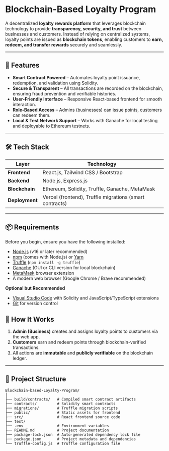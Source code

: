 # Blockchain-Based Loyalty Program

A decentralized **loyalty rewards platform** that leverages blockchain technology to provide **transparency, security, and trust** between businesses and customers. Instead of relying on centralized systems, loyalty points are issued as **blockchain tokens**, enabling customers to **earn, redeem, and transfer rewards** securely and seamlessly.

---

## 🚀 Features

- **Smart Contract Powered** – Automates loyalty point issuance, redemption, and validation using Solidity.
- **Secure & Transparent** – All transactions are recorded on the blockchain, ensuring fraud prevention and verifiable histories.
- **User-Friendly Interface** – Responsive React-based frontend for smooth interaction.
- **Role-Based Access** – Admins (businesses) can issue points, customers can redeem them.
- **Local & Test Network Support** – Works with Ganache for local testing and deployable to Ethereum testnets.

---

## 🛠 Tech Stack

| Layer        | Technology |
|--------------|------------|
| **Frontend** | React.js, Tailwind CSS / Bootstrap |
| **Backend**  | Node.js, Express.js |
| **Blockchain** | Ethereum, Solidity, Truffle, Ganache, MetaMask |
| **Deployment** | Vercel (frontend), Truffle migrations (smart contracts) |

---

## 📦 Requirements

Before you begin, ensure you have the following installed:

- [Node.js](https://nodejs.org/) (v16 or later recommended)
- [npm](https://www.npmjs.com/) (comes with Node.js) or [Yarn](https://yarnpkg.com/)
- [Truffle](https://trufflesuite.com/truffle/) (`npm install -g truffle`)
- [Ganache](https://trufflesuite.com/ganache/) (GUI or CLI version for local blockchain)
- [MetaMask](https://metamask.io/) browser extension
- A modern web browser (Google Chrome / Brave recommended)

**Optional but Recommended**
- [Visual Studio Code](https://code.visualstudio.com/) with Solidity and JavaScript/TypeScript extensions
- [Git](https://git-scm.com/) for version control


## 🔄 How It Works

1. **Admin (Business)** creates and assigns loyalty points to customers via the web app.
2. **Customers** earn and redeem points through blockchain-verified transactions.
3. All actions are **immutable** and **publicly verifiable** on the blockchain ledger.

---

## 📂 Project Structure

```
Blockchain-based-Loyalty-Program/
│
├── build/contracts/   # Compiled smart contract artifacts
├── contracts/         # Solidity smart contracts
├── migrations/        # Truffle migration scripts
├── public/            # Static assets for frontend
├── src/               # React frontend source code
├── test/              
├── .env               # Environment variables
├── README.md          # Project documentation
├── package-lock.json  # Auto-generated dependency lock file
├── package.json       # Project metadata and dependencies
└── truffle-config.js  # Truffle configuration file
```
